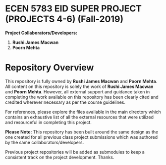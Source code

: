# ECEN 5783 EID SUPER PROJECT (PROJECTS 4-6) (Fall-2019)

**Project Collaborators/Developers:**

1. **Rushi James Macwan**
2. **Poorn Mehta**

# Repository Overview

This repository is fully owned by **Rushi James Macwan** and **Poorn Mehta**. All content on this repository is solely the work of **Rushi James Macwan** and **Poorn Mehta**. However, all external support and guidance taken in completing the work available on this repository has been clearly cited and credited wherever necessary as per the course guidelines.

For references, please explore the files available in the main directory which contains an exhaustive list of all the external resources that were utilized and resourceful in completing this project.

**Please Note:** This repository has been built around the same design as the one created for all previous class project submissions which was authored by the same collaborators/developers.

Previous project repositories will be added as submodules to keep a consistent track on the project development. Thanks.
